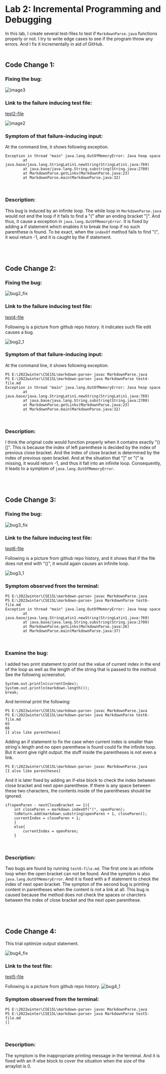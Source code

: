 # Lab 2: Incremental Programming and Debugging
In this lab, I create several test-files to test if ```MarkdownParse.java``` functions properly or not. I try to write edge cases to see if the program throw any errors. And I fix it incrementally in aid of GitHub.
<br/><br/>

## Code Change 1:

### Fixing the bug:
![image3](lab2_bug1_fix.png)<br/>

### Link to the failure inducing test file: 
[test2-file](test2-file.md)

![image2](lab2_bug1_2.png)
<br/>

### Symptom of that failure-inducing input: 
At the command line, it shows following exception. 
```
Exception in thread "main" java.lang.OutOfMemoryError: Java heap space
        at java.base/java.lang.StringLatin1.newString(StringLatin1.java:769)
        at java.base/java.lang.String.substring(String.java:2709)
        at MarkdownParse.getLinks(MarkdownParse.java:23)
        at MarkdownParse.main(MarkdownParse.java:32)
```
<br/>

### Description: 
This bug is induced by an infinite loop. The while loop in ```MarkdownParse.java``` would not end the loop if it fails to find a "(" after an ending bracket "]". And thus, it cause a exception in ```java.lang.OutOfMemoryError```. It is fixed by adding a if statement which enables it to break the loop if no such parenthese is found. To be exact, when the ```indexOf``` method fails to find "(", it woul return -1, and it is caught by the if statement.
<br/><br/><br/><br/>


## Code Change 2:

### Fixing the bug:
![bug2_fix](lab2_bug2_fix.png)
<br/>

### Link to the failure inducing test file: 
[test4-file](test4-file.md)

Following is a picture from github repo history. It indicates such file edit causes a bug. 

![bug2_1](lab2_bug2_1.png)
<br/>

### Symptom of that failure-inducing input: 
At the command line, it shows following exception.
```
PS E:\2022winter\CSE15L\markdown-parse> javac MarkdownParse.java        
PS E:\2022winter\CSE15L\markdown-parse> java MarkdownParse test4-file.md
Exception in thread "main" java.lang.OutOfMemoryError: Java heap space
        at java.base/java.lang.StringLatin1.newString(StringLatin1.java:769)
        at java.base/java.lang.String.substring(String.java:2709)
        at MarkdownParse.getLinks(MarkdownParse.java:23)
        at MarkdownParse.main(MarkdownParse.java:32)
```
<br/>

### Description: 
I think the original code would function properly when it contains exactly "()[]". This is because the index of left parenthese is decided by the index of previous close bracket. And the index of close bracket is determined by the index of previous open bracket. And at the situation that "]" or "(" is missing, it would return -1, and thus it fall into an infinite loop. Consequently, it leads to a symptom of ```java.lang.OutOfMemoryError```. 
<br/><br/><br/><br/>

## Code Change 3:

### Fixing the bug:

![bug3_fix](lab2_bug3_fix.png)
<br/>

### Link to the failure inducing test file: 
[test6-file](test6-file.md)

Following is a picture from github repo history, and it shows that if the file does not end with "()", it would again causes an infinite loop.

![bug3_1](lab2_bug3_1.png)
<br/>

### Symptom observed from the terminal:
```
PS E:\2022winter\CSE15L\markdown-parse> javac MarkdownParse.java        
PS E:\2022winter\CSE15L\markdown-parse> java MarkdownParse test6-file.md
Exception in thread "main" java.lang.OutOfMemoryError: Java heap space
        at java.base/java.lang.StringLatin1.newString(StringLatin1.java:769)
        at java.base/java.lang.String.substring(String.java:2709)
        at MarkdownParse.getLinks(MarkdownParse.java:26)
        at MarkdownParse.main(MarkdownParse.java:37)
```
<br/>

### Examine the bug:
I added two print statement to print out the value of current index in the end of the loop as well as the length of the string that is passed to the method. See the following screenshot.
```
System.out.println(currentIndex);
System.out.println(markdown.length());
break;
```
And terminal print the following:
```
PS E:\2022winter\CSE15L\markdown-parse> javac MarkdownParse.java        
PS E:\2022winter\CSE15L\markdown-parse> java MarkdownParse test6-file.md
65
66
[I also like parentheses]
```
Adding an if statement to fix the case when current index is smaller than string's length and no open parenthese is found could fix the infinite loop. But it wont give right output: the stuff inside the parentheses is not even a link. 
```
PS E:\2022winter\CSE15L\markdown-parse> javac MarkdownParse.java        
[I also like parentheses]
```
And it is later fixed by adding an if-else block to check the index between close bracket and next open parenthese. If there is any space between these two characters, the contents inside of the parentheses should be ignored.
```
if(openParen - nextCloseBracket == 1){
    int closeParen = markdown.indexOf(")", openParen);
    toReturn.add(markdown.substring(openParen + 1, closeParen));
    currentIndex = closeParen + 1;
    }
    else{
        currentIndex = openParen;
    }
```
<br/>

### Description: 
Two bugs are found by running ```test6-file.md```. The first one is an infinite loop when the open bracket can not be found. And the sympton is also ```java.lang.OutOfMemoryError```. And it is fixed with a if statement to check the index of next open bracket. The sympton of the second bug is printing content in parentheses when the content is not a link at all. This bug is caused because the method does not check the spaces or charcters between the index of close bracket and the next open parenthese.
<br/><br/><br/><br/>

## Code Change 4:
This trial optimize output statement.

![bug4_fix](lab2_bug4_fix.png)
<br/>

### Link to the test file: 
[test5-file](test5-file.md)

Following is a picture from github repo history.
![bug4_1](lab2_bug4_1.png)
<br/>

### Symptom observed from the terminal:
```
PS E:\2022winter\CSE15L\markdown-parse> javac MarkdownParse.java        
PS E:\2022winter\CSE15L\markdown-parse> java MarkdownParse test5-file.md
[]
```
<br/>

### Description: 
The symptom is the inappropriate printing message in the terminal. And it is fixed with an if-else block to cover the situation when the size of the arraylist is 0. 